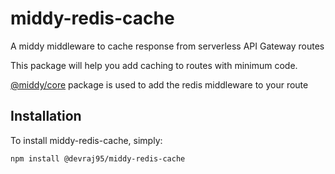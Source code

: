 # middy-redis-cache

A middy middleware to cache response from serverless API Gateway routes

This package will help you add caching to routes with minimum code.

[@middy/core](https://middy.js.org/) package is used to add the redis middleware to your route

## Installation

To install middy-redis-cache, simply:

```bash
npm install @devraj95/middy-redis-cache
```

